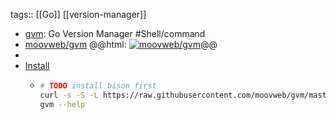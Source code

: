 tags:: [[Go]] [[version-manager]]

- [gvm](https://github.com/moovweb/gvm): Go Version Manager #Shell/command
- [moovweb/gvm](https://github.com/moovweb/gvm)
  @@html: <a href="https://github.com/moovweb/gvm/"><img src="https://github-readme-stats-astronomer.vercel.app/api/pin/?username=moovweb&repo=gvm&theme=tokyonight" alt="moovweb/gvm"/></a>@@
-
- [Install](https://github.com/moovweb/gvm#installing)
	- ```bash
	  # TODO install bison first
	  curl -s -S -L https://raw.githubusercontent.com/moovweb/gvm/master/binscripts/gvm-installer | $SHELL
	  gvm --help
	  ```